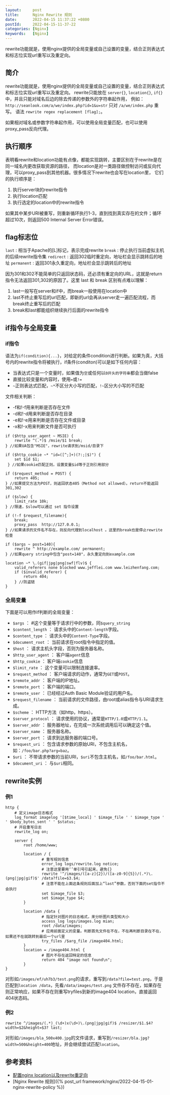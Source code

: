 ```yaml
---
layout:     post
title:      Nginx Rewrite 规则
date:       2022-04-15 11:37:22 +0800
postId:     2022-04-15-11-37-22
categories: [Nginx]
keywords:   [Nginx]
---
```


rewrite功能就是，使用nginx提供的全局变量或自己设置的变量，结合正则表达式和标志位实现url重写以及重定向。

## 简介
rewrite功能就是，使用nginx提供的全局变量或自己设置的变量，结合正则表达式和标志位实现url重写以及重定向。
rewrite只能放在 `server{}`, `location{}`, `if{}` 中，并且只能对域名后边的除去传递的参数外的字符串起作用，
例如：`http://seanlook.com/a/we/index.php?id=1&u=str` 只对 `/a/we/index.php` 重写。
语法 `rewrite regex replacement [flag];`。

如果相对域名或参数字符串起作用，可以使用全局变量匹配，也可以使用proxy_pass反向代理。

## 执行顺序
表明看rewrite和location功能有点像，都能实现跳转，主要区别在于rewrite是在同一域名内更改获取资源的路径，
而location是对一类路径做控制访问或反向代理，可以proxy_pass到其他机器。很多情况下rewrite也会写在location里，
它们的执行顺序是：
1. 执行server块的rewrite指令
2. 执行location匹配
3. 执行选定的location中的rewrite指令

如果其中某步URI被重写，则重新循环执行1-3，直到找到真实存在的文件；循环超过10次，则返回500 Internal Server Error错误。

## flag标志位
`last` : 相当于Apache的[L]标记，表示完成rewrite
`break` : 停止执行当前虚拟主机的后续rewrite指令集
`redirect` : 返回302临时重定向，地址栏会显示跳转后的地址
`permanent` : 返回301永久重定向，地址栏会显示跳转后的地址

因为301和302不能简单的只返回状态码，还必须有重定向的URL，这就是return指令无法返回301,302的原因了。这里 last 和 break 区别有点难以理解：
1. last一般写在server和if中，而break一般使用在location中
2. last不终止重写后的url匹配，即新的url会再从server走一遍匹配流程，而break终止重写后的匹配
3. break和last都能组织继续执行后面的rewrite指令

## if指令与全局变量
### if指令
语法为`if(condition){...}`，对给定的条件condition进行判断。如果为真，大括号内的rewrite指令将被执行，if条件(conditon)可以是如下任何内容：
* 当表达式只是一个变量时，如果值为`空`或任何以`0开头的字符串`都会当做false
* 直接比较变量和内容时，使用`=`或`!=`
* `~`正则表达式匹配，`~*`不区分大小写的匹配，`!~`区分大小写的不匹配

文件相关判断：
* -f和!-f用来判断是否存在文件
* -d和!-d用来判断是否存在目录
* -e和!-e用来判断是否存在文件或目录
* -x和!-x用来判断文件是否可执行

```
if ($http_user_agent ~ MSIE) {
    rewrite ^(.*)$ /msie/$1 break;
} //如果UA包含"MSIE"，rewrite请求到/msid/目录下

if ($http_cookie ~* "id=([^;]+)(?:;|$)") {
    set $id $1;
 } //如果cookie匹配正则，设置变量$id等于正则引用部分

if ($request_method = POST) {
    return 405;
} //如果提交方法为POST，则返回状态405（Method not allowed）。return不能返回301,302

if ($slow) {
    limit_rate 10k;
} //限速，$slow可以通过 set 指令设置

if (!-f $request_filename){
    break;
    proxy_pass  http://127.0.0.1; 
} //如果请求的文件名不存在，则反向代理到localhost 。这里的break也是停止rewrite检查

if ($args ~ post=140){
    rewrite ^ http://example.com/ permanent;
} //如果query string中包含"post=140"，永久重定向到example.com

location ~* \.(gif|jpg|png|swf|flv)$ {
    valid_referers none blocked www.jefflei.com www.leizhenfang.com;
    if ($invalid_referer) {
        return 404;
    } //防盗链
}
```

### 全局变量
下面是可以用作if判断的全局变量：
* `$args` ： #这个变量等于请求行中的参数，同`$query_string`
* `$content_length` ： 请求头中的`Content-length`字段。
* `$content_type` ： 请求头中的`Content-Type`字段。
* `$document_root` ： 当前请求在root指令中指定的值。
* `$host` ： 请求主机头字段，否则为服务器名称。
* `$http_user_agent` ： 客户端`agent`信息
* `$http_cookie` ： 客户端`cookie`信息
* `$limit_rate` ： 这个变量可以限制连接速率。
* `$request_method` ： 客户端请求的动作，通常为`GET`或`POST`。
* `$remote_addr` ： 客户端的IP地址。
* `$remote_port` ： 客户端的端口。
* `$remote_user` ： 已经经过Auth Basic Module验证的用户名。
* `$request_filename` ： 当前请求的文件路径，由root或alias指令与URI请求生成。
* `$scheme` ： HTTP方法（如http，https）。
* `$server_protocol` ： 请求使用的协议，通常是`HTTP/1.0`或`HTTP/1.1`。
* `$server_addr` ： 服务器地址，在完成一次系统调用后可以确定这个值。
* `$server_name` ： 服务器名称。
* `$server_port` ： 请求到达服务器的端口号。
* `$request_uri` ： 包含请求参数的原始URI，不包含主机名，如：`/foo/bar.php?arg=baz`。
* `$uri` ： 不带请求参数的当前URI，`$uri`不包含主机名，如`/foo/bar.html`。
* `$document_uri` ： 与`$uri`相同。

## rewrite实例

### 例1

```
http {
    # 定义image日志格式
    log_format imagelog '[$time_local] ' $image_file ' ' $image_type ' ' $body_bytes_sent ' ' $status;
    # 开启重写日志
    rewrite_log on;

    server {
        root /home/www;

        location / {
                # 重写规则信息
                error_log logs/rewrite.log notice; 
                # 注意这里要用‘’单引号引起来，避免{}
                rewrite '^/images/([a-z]{2})/([a-z0-9]{5})/(.*)\.(png|jpg|gif)$' /data?file=$3.$4;
                # 注意不能在上面这条规则后面加上“last”参数，否则下面的set指令不会执行
                set $image_file $3;
                set $image_type $4;
        }

        location /data {
                # 指定针对图片的日志格式，来分析图片类型和大小
                access_log logs/images.log mian;
                root /data/images;
                # 应用前面定义的变量。判断首先文件在不在，不在再判断目录在不在，如果还不在就跳转到最后一个url里
                try_files /$arg_file /image404.html;
        }
        location = /image404.html {
                # 图片不存在返回特定的信息
                return 404 "image not found\n";
        }
}
```

对形如`/images/ef/uh7b3/test.png`的请求，重写到`/data?file=test.png`，于是匹配到`location /data`，先看`/data/images/test.png`
文件存不存在，如果存在则正常响应，如果不存在则重写tryfiles到新的image404 location，直接返回404状态码。


### 例2
```
rewrite ^/images/(.*)_(\d+)x(\d+)\.(png|jpg|gif)$ /resizer/$1.$4?width=$2&height=$3? last;
```
对形如`/images/bla_500x400.jpg`的文件请求，重写到`/resizer/bla.jpg?width=500&height=400`地址，并会继续尝试匹配`location`。

## 参考资料

* [配置nginx location以及rewrite重定向](https://www.jianshu.com/p/c0e2673272f6)
* [Nginx Rewrite 规则]({% post_url framework/nginx/2022-04-15-01-nginx-rewrite-policy %})
